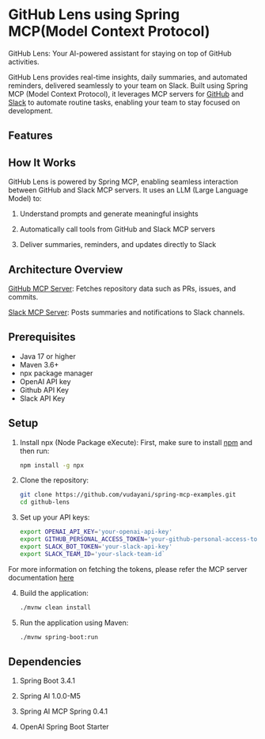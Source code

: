 # GitHub Lens using Spring MCP(Model Context Protocol)

GitHub Lens: Your AI-powered assistant for staying on top of GitHub activities.

GitHub Lens provides real-time insights, daily summaries, and automated reminders, delivered seamlessly to your team on Slack. Built using Spring MCP (Model Context Protocol), it leverages MCP servers for [GitHub](https://github.com/modelcontextprotocol/servers/tree/main/src/github) and [Slack](https://github.com/modelcontextprotocol/servers/tree/main/src/slack) to automate routine tasks, enabling your team to stay focused on development.

## Features

## How It Works

GitHub Lens is powered by Spring MCP, enabling seamless interaction between GitHub and Slack MCP servers. It uses an LLM (Large Language Model) to:

1. Understand prompts and generate meaningful insights

2. Automatically call tools from GitHub and Slack MCP servers

3. Deliver summaries, reminders, and updates directly to Slack

## Architecture Overview

[GitHub MCP Server](https://github.com/modelcontextprotocol/servers/tree/main/src/github): Fetches repository data such as PRs, issues, and commits.

[Slack MCP Server](https://github.com/modelcontextprotocol/servers/tree/main/src/slack): Posts summaries and notifications to Slack channels.


## Prerequisites

- Java 17 or higher
- Maven 3.6+
- npx package manager
- OpenAI API key
- Github API Key
- Slack API Key

## Setup

1. Install npx (Node Package eXecute):
   First, make sure to install [npm](https://docs.npmjs.com/downloading-and-installing-node-js-and-npm)
   and then run:
   ```bash
   npm install -g npx
   ```

2. Clone the repository:
   ```bash
   git clone https://github.com/vudayani/spring-mcp-examples.git
   cd github-lens
   ```

3. Set up your API keys:
   ```bash
   export OPENAI_API_KEY='your-openai-api-key'
   export GITHUB_PERSONAL_ACCESS_TOKEN='your-github-personal-access-token'
   export SLACK_BOT_TOKEN='your-slack-api-key'
   export SLACK_TEAM_ID='your-slack-team-id`
   ```
For more information on fetching the tokens, please refer the MCP server documentation [here](https://github.com/modelcontextprotocol/servers/tree/main/src)

4. Build the application:
   ```bash
   ./mvnw clean install
   ```
   
5. Run the application using Maven:
	```bash
	./mvnw spring-boot:run
	```


## Dependencies

1. Spring Boot 3.4.1

2. Spring AI 1.0.0-M5

3. Spring AI MCP Spring 0.4.1

4. OpenAI Spring Boot Starter




